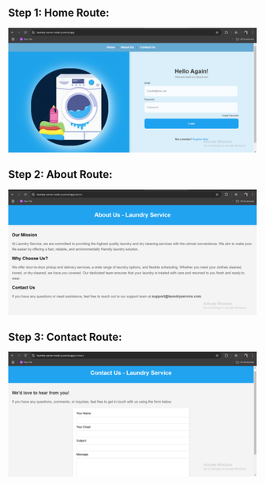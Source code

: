 ## Step 1: Home Route:
![alt text](<assets/Screenshot 2024-12-20 195832.png>)
## Step 2: About Route:
![alt text](<assets/Screenshot 2024-12-20 195917.png>)

## Step 3: Contact Route:
![alt text](<assets/Screenshot 2024-12-20 195956.png>)